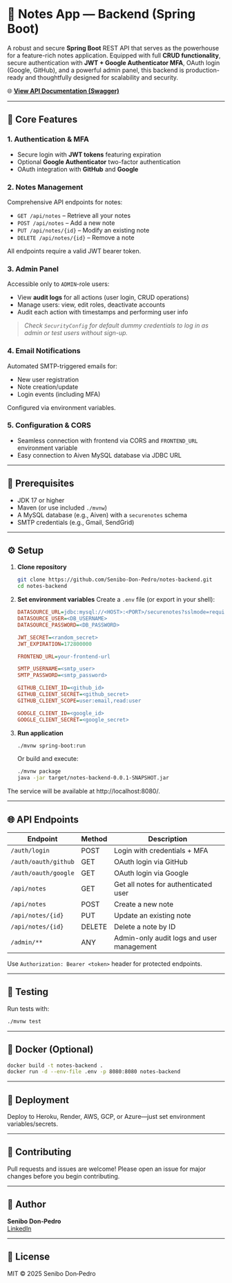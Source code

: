 # 🧠 Notes App — Backend (Spring Boot)

A robust and secure **Spring Boot** REST API that serves as the powerhouse for a feature-rich notes application. Equipped with full **CRUD functionality**, secure authentication with **JWT + Google Authenticator MFA**, OAuth login (Google, GitHub), and a powerful admin panel, this backend is production-ready and thoughtfully designed for scalability and security.

🌐 **[View API Documentation (Swagger)](https://notes-backend-deployment-latest.onrender.com/swagger-ui/index.html#/)**

---

## 🔑 Core Features

### 1. Authentication & MFA
- Secure login with **JWT tokens** featuring expiration
- Optional **Google Authenticator** two-factor authentication
- OAuth integration with **GitHub** and **Google**

### 2. Notes Management
Comprehensive API endpoints for notes:
- `GET /api/notes` – Retrieve all your notes
- `POST /api/notes` – Add a new note
- `PUT /api/notes/{id}` – Modify an existing note
- `DELETE /api/notes/{id}` – Remove a note

All endpoints require a valid JWT bearer token.

### 3. Admin Panel
Accessible only to `ADMIN`-role users:
- View **audit logs** for all actions (user login, CRUD operations)
- Manage users: view, edit roles, deactivate accounts
- Audit each action with timestamps and performing user info

> *Check `SecurityConfig` for default dummy credentials to log in as admin or test users without sign-up.*

### 4. Email Notifications
Automated SMTP-triggered emails for:
- New user registration
- Note creation/update
- Login events (including MFA)

Configured via environment variables.

### 5. Configuration & CORS
- Seamless connection with frontend via CORS and `FRONTEND_URL` environment variable
- Easy connection to Aiven MySQL database via JDBC URL

---

## 🧩 Prerequisites
- JDK 17 or higher
- Maven (or use included `./mvnw`)
- A MySQL database (e.g., Aiven) with a `securenotes` schema
- SMTP credentials (e.g., Gmail, SendGrid)

---

## ⚙️ Setup

1. **Clone repository**
   ```bash
   git clone https://github.com/Senibo-Don-Pedro/notes-backend.git
   cd notes-backend
   ```

2. **Set environment variables**
   Create a `.env` file (or export in your shell):
   ```ini
   DATASOURCE_URL=jdbc:mysql://<HOST>:<PORT>/securenotes?sslmode=require
   DATASOURCE_USER=<DB_USERNAME>
   DATASOURCE_PASSWORD=<DB_PASSWORD>

   JWT_SECRET=<random_secret>
   JWT_EXPIRATION=172800000

   FRONTEND_URL=your-frontend-url

   SMTP_USERNAME=<smtp_user>
   SMTP_PASSWORD=<smtp_password>

   GITHUB_CLIENT_ID=<github_id>
   GITHUB_CLIENT_SECRET=<github_secret>
   GITHUB_CLIENT_SCOPE=user:email,read:user

   GOOGLE_CLIENT_ID=<google_id>
   GOOGLE_CLIENT_SECRET=<google_secret>
   ```

3. **Run application**
   ```bash
   ./mvnw spring-boot:run
   ```

   Or build and execute:
   ```bash
   ./mvnw package
   java -jar target/notes-backend-0.0.1-SNAPSHOT.jar
   ```

The service will be available at http://localhost:8080/.

---

## 🌐 API Endpoints

| Endpoint | Method | Description |
|----------|--------|-------------|
| `/auth/login` | POST | Login with credentials + MFA |
| `/auth/oauth/github` | GET | OAuth login via GitHub |
| `/auth/oauth/google` | GET | OAuth login via Google |
| `/api/notes` | GET | Get all notes for authenticated user |
| `/api/notes` | POST | Create a new note |
| `/api/notes/{id}` | PUT | Update an existing note |
| `/api/notes/{id}` | DELETE | Delete a note by ID |
| `/admin/**` | ANY | Admin-only audit logs and user management |

Use `Authorization: Bearer <token>` header for protected endpoints.

---

## 🧪 Testing
Run tests with:

```bash
./mvnw test
```

---

## 🐳 Docker (Optional)
```bash
docker build -t notes-backend .
docker run -d --env-file .env -p 8080:8080 notes-backend
```

---

## 🚀 Deployment
Deploy to Heroku, Render, AWS, GCP, or Azure—just set environment variables/secrets.

---

## 🤝 Contributing
Pull requests and issues are welcome! Please open an issue for major changes before you begin contributing.

---

## 👤 Author
**Senibo Don‑Pedro**  
[LinkedIn](https://linkedin.com/in/senibo-don-pedro)

---

## 📄 License
MIT © 2025 Senibo Don‑Pedro
